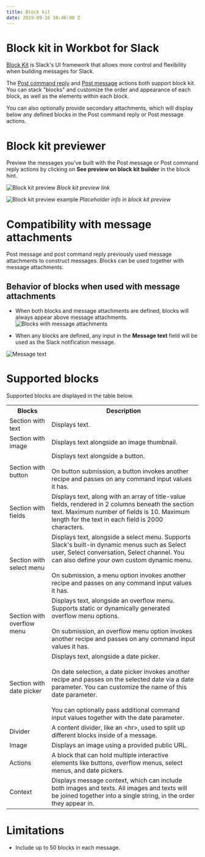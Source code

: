 ```yaml
---
title: Block kit
date: 2019-09-16 10:46:00 Z
---
```


# Block kit in Workbot for Slack

[Block Kit](https://api.slack.com/block-kit) is Slack's UI framework that allows more control and flexibility when building messages for Slack.

The [Post command reply](/workbot/workbot-actions.md#post-command-reply) and [Post message](/workbot/workbot-actions.md#post-message) actions both support block kit. You can stack "blocks" and customize the order and appearance of each block, as well as the elements within each block.

You can also optionally provide secondary attachments, which will display below any defined blocks in the Post command reply or Post message actions.

# Block kit previewer
Preview the messages you've built with the Post message or Post command reply actions by clicking on **See preview on block kit builder** in the block hint.

![Block kit preview](~@img/workbot/workbot-blockkit/block-kit-preview.png)
*Block kit preview link*

![Block kit preview example](~@img/workbot/workbot-blockkit/block-kit-preview-example.png)
*Placeholder info in block kit preview*

# Compatibility with message attachments
Post message and post command reply previously used message attachments to construct messages. Blocks can be used together with message attachments.

## Behavior of blocks when used with message attachments
- When both blocks and message attachments are defined, blocks will always appear above message attachments.
![Blocks with message attachments](~@img/workbot/workbot-blockkit/blocks-with-message-attachments.png)

- When any blocks are defined, any input in the **Message text** field will be used as the Slack notification message.

![Message text](~@img/workbot/workbot-blockkit/message-text.png)

# Supported blocks
Supported blocks are displayed in the table below.

<table>
  <tr>
    <th>Blocks</th>
    <th>Description</th>
  </tr>
  <tr>
    <td>Section with text</td>
    <td>Displays text.</td>
  </tr>
  <tr>
    <td>Section with image</td>
    <td>Displays text alongside an image thumbnail.</td>
  </tr>
  <tr>
    <td>Section with button</td>
    <td>Displays text alongside a button. <br><br>On button submission, a button invokes another recipe and passes on any command input values it has.</td>
  </tr>
  <tr>
    <td>Section with fields</td>
    <td>Displays text, along with an array of title-value fields, rendered in 2 columns beneath the section text. Maximum number of fields is 10. Maximum length for the text in each field is 2000 characters.</td>
  </tr>
  <tr>
    <td>Section with select menu</td>
    <td>Displays text, alongside a select menu. Supports Slack's built-in dynamic menus such as Select user, Select conversation, Select channel. You can also define your own custom dynamic menu.<br><br>On submission, a menu option invokes another recipe and passes on any command input values it has.</td>
  </tr>
  <tr>
    <td>Section with overflow menu</td>
    <td>Displays text, alongside an overflow menu. Supports static or dynamically generated overflow menu options.<br><br>On submission, an overflow menu option invokes another recipe and passes on any command input values it has.</td>
  </tr>
  <tr>
    <td>Section with date picker</td>
    <td>Displays text, alongside a date picker.<br><br>On date selection, a date picker invokes another recipe and passes on the selected date via a date parameter. You can customize the name of this date parameter.<br><br>You can optionally pass additional command input values together with the date parameter.</td>
  </tr>
  <tr>
    <td>Divider</td>
    <td>A content divider, like an &lt;hr&gt;, used to split up different blocks inside of a message.</td>
  </tr>
  <tr>
    <td>Image</td>
    <td>Displays an image using a provided public URL.</td>
  </tr>
  <tr>
    <td>Actions</td>
    <td>A block that can hold multiple interactive elements like buttons, overflow menus, select menus, and date pickers.</td>
  </tr>
  <tr>
    <td>Context</td>
    <td>Displays message context, which can include both images and texts. All images and texts will be joined together into a single string, in the order they appear in.</td>
  </tr>
</table>

# Limitations
- Include up to 50 blocks in each message.
